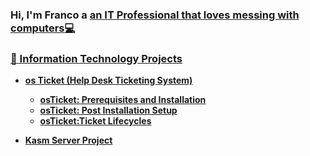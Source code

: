 ### Hi, I'm Franco a <a href="https://www.linkedin.com/in/franco-carrera-857ba81a8/">an IT Professional that loves messing with computers:computer:
### :file_folder: Information Technology Projects

  - <b>os Ticket (Help Desk Ticketing System)
    - [osTicket: Prerequisites and Installation](https://github.com/FrancoCarrera1/osticket-prereqs)
    - [osTicket: Post Installation Setup](https://github.com/FrancoCarrera1/osTicketpostinstallation-setup)
    - [osTicket:Ticket Lifecycles ](https://github.com/FrancoCarrera1/tlifecycles)


- [<b>Kasm Server Project<b>](https://github.com/FrancoCarrera1/kasmsrv) 
  
 
